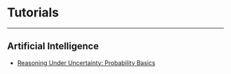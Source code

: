 # Tutorials

---

## Artificial Intelligence

- [Reasoning Under Uncertainty: Probability Basics](https://github.com/meiyi1986/tutorials/reasoning-under-uncertainty-basics.ipynb)
